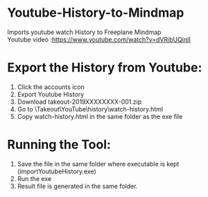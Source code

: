# Youtube-History-to-Mindmap
Imports youtube watch History to Freeplane Mindmap <br>
Youtube video :https://www.youtube.com/watch?v=dVRibUQinII
# Export the History from  Youtube:

<ol>
<li>Click the accounts icon</li>
<li>Export Youtube History</li>
<li>Download takeout-2019XXXXXXXX-001.zip</li>
<li>Go to \Takeout\YouTube\history\watch-history.html</li>
<li>Copy watch-history.html in the same folder as the exe file</li>
</ol>

# Running the Tool:
<ol>
<li>Save the file in the same folder where executable is kept (importYoutubeHistory.exe)</li>
<li>Run the exe </li>
<li>Result file is generated in the same folder.</li>
</ol>
